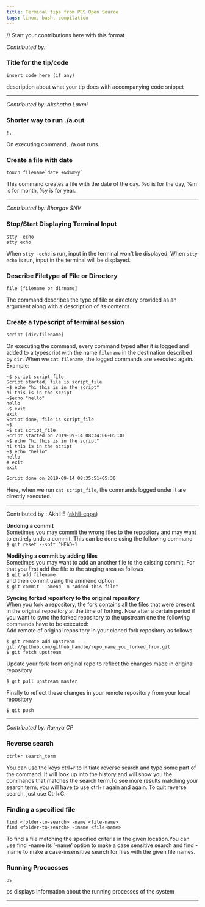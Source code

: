 ```yaml
---
title: Terminal tips from PES Open Source
tags: linux, bash, compilation
---
```



// Start your contributions here with this format

*Contributed by: <your name>*
    
### Title for the tip/code
    insert code here (if any)
description about what your tip does with accompanying code snippet

---


*Contributed by: Akshatha Laxmi*

### Shorter way to run ./a.out
    !.
On executing command, ./a.out runs.

### Create a file with date
    touch filename`date +&d%m%y`
This command creates a file with the date of the day. %d is for the day, %m is for month, %y is for year.

---

*Contributed by: Bhargav SNV*
### Stop/Start Displaying Terminal Input
    stty -echo
    stty echo
When `stty -echo` is run, input in the terminal won't be displayed.
When `stty echo` is run, input in the terminal will be displayed.

### Describe Filetype of File or Directory
    file [filename or dirname]
The command describes the type of file or directory provided as an argument along with a description of its contents.

### Create a typescript of terminal session
    script [dir/filename]
On executing the command, every command typed after it is logged and added to a typescript with the name `filename` in the destination described by `dir`. When we `cat filename`, the logged commands are executed again. Example:
    
    ~$ script script_file 
    Script started, file is script_file
    ~$ echo "hi this is in the script"
    hi this is in the script
    ~$echo "hello"
    hello
    ~$ exit
    exit
    Script done, file is script_file
    ~$
    ~$ cat script_file
    Script started on 2019-09-14 08:34:06+05:30
    ~$ echo "hi this is in the script"
    hi this is in the script
    ~$ echo "hello"
    hello
    # exit
    exit

    Script done on 2019-09-14 08:35:51+05:30

Here, when we run `cat script_file`, the commands logged under it are directly executed.

---

Contributed by : Akhil E ([akhil-eppa](https://github.com/akhil-eppa))  

**Undoing a commit**  
Sometimes you may commit the wrong files to the repository and may want to entirely undo a commit. This can be done using the following command  
```$ git reset --soft ^HEAD~1 ```

**Modifying a commit by adding files**  
Sometimes you may want to add an another file to the existing commit. For that you first add the file to the staging area as follows  
```$ git add filename```  
and then commit using the ammend option  
```$ git commit --amend -m "Added this file"```  

**Syncing forked repository to the original repository**  
When you fork a repository, the fork contains all the files that were present in the original repository at the time of forking. Now after a certain period if you want to sync the forked repository to the upstream one the following commands have to be executed:  
Add remote of original repository in your cloned fork repository as follows
```
$ git remote add upstream git://github.com/github_handle/repo_name_you_forked_from.git  
$ git fetch upstream  
```  
Update your fork from original repo to reflect the changes made in original repository  

    $ git pull upstream master  
Finally to reflect these changes in your remote repository from your local repository  

    $ git push

---

*Contributed by: Ramya CP*

### Reverse search
    ctrl+r search_term    
You can use the keys ctrl+r to initiate reverse search and type some part of the command. It will look up into the history and will show you the commands that matches the search term.To see more results matching your search term, you will have to use ctrl+r again and again. To quit reverse search, just use Ctrl+C.

### Finding a specified file
    find <folder-to-search> -name <file-name>
    find <folder-to-search> -iname <file-name>
To find a file matching the specified criteria in the given location.You can use find <folder-to-search> -name <file-name> its ‘-name’ option to make a case sensitive search and find <folder-to-search> -iname <file-name> to make a case-insensitive search for files with the given file names.
   
### Running Proccesses
    ps
ps displays information about the running processes of the system

---

